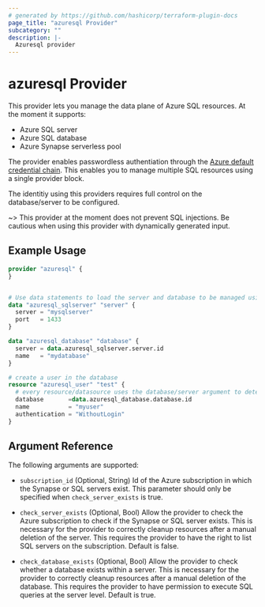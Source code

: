 ```yaml
---
# generated by https://github.com/hashicorp/terraform-plugin-docs
page_title: "azuresql Provider"
subcategory: ""
description: |-
  Azuresql provider
---
```


# azuresql Provider

This provider lets you manage the data plane of Azure SQL resources. At the moment it supports:
* Azure SQL server
* Azure SQL database
* Azure Synapse serverless pool

The provider enables passwordless authentiation through the [Azure default credential chain](https://learn.microsoft.com/en-us/dotnet/api/azure.identity.defaultazurecredential). This enables you to manage multiple SQL resources using a single provider block.

The identitiy using this providers requires full control on the database/server to be configured. 

~> This provider at the moment does not prevent SQL injections. Be cautious when using this provider with dynamically generated input.

## Example Usage

```terraform
provider "azuresql" {
}


# Use data statements to load the server and database to be managed using the provider
data "azuresql_sqlserver" "server" {
  server = "mysqlserver"
  port   = 1433
}

data "azuresql_database" "database" {
  server = data.azuresql_sqlserver.server.id
  name   = "mydatabase"
}

# create a user in the database
resource "azuresql_user" "test" {
  # every resource/datasource uses the database/server argument to determine where to create the resource
  database       =data.azuresql_database.database.id
  name           = "myuser"
  authentication = "WithoutLogin"
}
```

## Argument Reference
The following arguments are supported:

- `subscription_id` (Optional, String) Id of the Azure subscription in which the Synapse or SQL servers exist. This parameter should only be specified when `check_server_exists` is true.

- `check_server_exists` (Optional, Bool) Allow the provider to check the Azure subscription to check if the Synapse or SQL server exists. This is necessary for the provider to correctly cleanup resources after a manual deletion of the server. This requires the provider to have the right to list SQL servers on the subscription. Default is false.

- `check_database_exists` (Optional, Bool) Allow the provider to check whether a database exists within a server. This is necessary for the provider to correctly cleanup resources after a manual deletion of the database. This requires the provider to have permission to execute SQL queries at the server level. Default is true.

